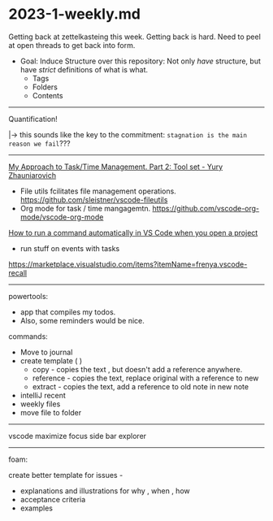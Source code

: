 # 2023-1-weekly.md

Getting back at zettelkasteing this week.
Getting back is hard. Need to peel at open threads to get back into form.

* Goal:
    Induce Structure over this repository:
    Not only *have* structure, but have *strict* definitions of what is what.
  * Tags
  * Folders
  * Contents

___

Quantification!

  |-> this sounds like the key to the commitment: `stagnation is the main reason we fail`???

  ___

  [My Approach to Task/Time Management. Part 2: Tool set - Yury Zhauniarovich](https://zhauniarovich.com/post/2020/2020-01-my-approach-to-tm-p2/)

* File utils fcilitates file management operations. <https://github.com/sleistner/vscode-fileutils>
* Org mode for task / time mangagemtn. <https://github.com/vscode-org-mode/vscode-org-mode>

[How to run a command automatically in VS Code when you open a project](https://www.roboleary.net/vscode/2020/10/19/vscode-task-onstartup.html)

* run stuff on events with tasks

<https://marketplace.visualstudio.com/items?itemName=frenya.vscode-recall>

___

powertools:

* app that compiles my todos.
* Also, some reminders would be nice.

commands:

* Move to journal
* create template ( )
  * copy - copies the text , but doesn't add a reference anywhere.
  * reference - copies the text, replace original with a reference to new
  * extract - copies the text, add a reference to old note in new note
* intelliJ recent
* weekly files
* move file to folder

___

vscode maximize focus side bar explorer  

___
foam:

create better template for issues -

* explanations and illustrations for why , when , how
* acceptance criteria
* examples
